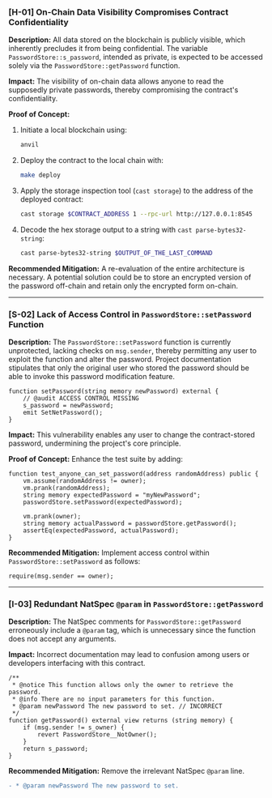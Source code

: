 ### [H-01] On-Chain Data Visibility Compromises Contract Confidentiality

**Description:** All data stored on the blockchain is publicly visible, which inherently precludes it from being confidential. The variable `PasswordStore::s_password`, intended as private, is expected to be accessed solely via the `PasswordStore::getPassword` function.

**Impact:** The visibility of on-chain data allows anyone to read the supposedly private passwords, thereby compromising the contract's confidentiality.

**Proof of Concept:**
1. Initiate a local blockchain using:
    ```bash
    anvil
    ```
2. Deploy the contract to the local chain with:
    ```bash
    make deploy
    ```
3. Apply the storage inspection tool (`cast storage`) to the address of the deployed contract:
    ```bash
    cast storage $CONTRACT_ADDRESS 1 --rpc-url http://127.0.0.1:8545
    ```
4. Decode the hex storage output to a string with `cast parse-bytes32-string`:
    ```bash
    cast parse-bytes32-string $OUTPUT_OF_THE_LAST_COMMAND
    ```

**Recommended Mitigation:** A re-evaluation of the entire architecture is necessary. A potential solution could be to store an encrypted version of the password off-chain and retain only the encrypted form on-chain.

---

### [S-02] Lack of Access Control in `PasswordStore::setPassword` Function

**Description:** The `PasswordStore::setPassword` function is currently unprotected, lacking checks on `msg.sender`, thereby permitting any user to exploit the function and alter the password. Project documentation stipulates that only the original user who stored the password should be able to invoke this password modification feature.

```solidity
function setPassword(string memory newPassword) external {
    // @audit ACCESS CONTROL MISSING
    s_password = newPassword;
    emit SetNetPassword();
}
```

**Impact:** This vulnerability enables any user to change the contract-stored password, undermining the project's core principle.

**Proof of Concept:**
Enhance the test suite by adding:
```solidity
function test_anyone_can_set_password(address randomAddress) public {
    vm.assume(randomAddress != owner);
    vm.prank(randomAddress);
    string memory expectedPassword = "myNewPassword";
    passwordStore.setPassword(expectedPassword);
    
    vm.prank(owner);
    string memory actualPassword = passwordStore.getPassword();
    assertEq(expectedPassword, actualPassword);
}
```

**Recommended Mitigation:** 
Implement access control within `PasswordStore::setPassword` as follows:

```solidity
require(msg.sender == owner);
```

---

### [I-03] Redundant NatSpec `@param` in `PasswordStore::getPassword`

**Description:** The NatSpec comments for `PasswordStore::getPassword` erroneously include a `@param` tag, which is unnecessary since the function does not accept any arguments.

**Impact:** Incorrect documentation may lead to confusion among users or developers interfacing with this contract.

```solidity
/**
 * @notice This function allows only the owner to retrieve the password.
 * @info There are no input parameters for this function.
 * @param newPassword The new password to set. // INCORRECT
 */
function getPassword() external view returns (string memory) {
    if (msg.sender != s_owner) {
        revert PasswordStore__NotOwner();
    }
    return s_password;
}
```

**Recommended Mitigation:** Remove the irrelevant NatSpec `@param` line.

```diff
- * @param newPassword The new password to set.
```